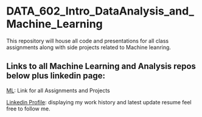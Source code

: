 
# DATA_602_Intro_DataAnalysis_and_Machine_Learning

This repository will house all code and presentations for all class assignments along with side projects related to Machine leanring.

## Links to all Machine Learning and Analysis repos below plus linkedin page:

<a href=https://github.com/marcusw0602/DATA_602_Intro_DataAnalysis_and_Machine_Learning/tree/master/Assignments%26Projects>ML</a>: Link for all Assignments and Projects

<a href=https://www.linkedin.com/in/demarcus-wirsing-415020152>Linkedin Profile</a>: displaying my work history and latest update resume feel free to follow me. 
